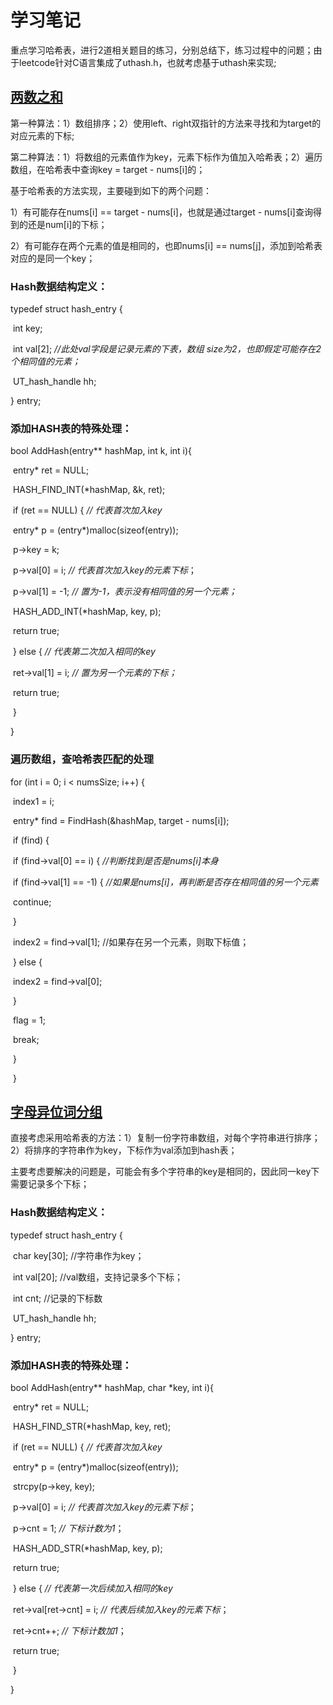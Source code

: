 # 学习笔记

重点学习哈希表，进行2道相关题目的练习，分别总结下，练习过程中的问题；由于leetcode针对C语言集成了uthash.h，也就考虑基于uthash来实现;

## [两数之和](https://leetcode-cn.com/problems/two-sum/)

第一种算法：1）数组排序；2）使用left、right双指针的方法来寻找和为target的对应元素的下标;

第二种算法：1）将数组的元素值作为key，元素下标作为值加入哈希表；2）遍历数组，在哈希表中查询key = target - nums[i]的； 

基于哈希表的方法实现，主要碰到如下的两个问题：

1）有可能存在nums[i] == target - nums[i]，也就是通过target - nums[i]查询得到的还是num[i]的下标；

2）有可能存在两个元素的值是相同的，也即nums[i] == nums[j]，添加到哈希表对应的是同一个key；

### **Hash数据结构定义：**

typedef struct hash_entry {

​    int key;

​    int val[2];    *//此处val字段是记录元素的下表，数组 size为2，也即假定可能存在2个相同值的元素；* 

​    UT_hash_handle hh;

} entry;

### **添加HASH表的特殊处理：**

bool AddHash(entry** hashMap, int k, int i){

​    entry* ret = NULL;

​    HASH_FIND_INT(*hashMap, &k, ret);

​    if (ret == NULL) {  *// 代表首次加入key*

​        entry* p = (entry*)malloc(sizeof(entry));   

​        p->key = k;

​        p->val[0] = i;    *// 代表首次加入key的元素下标*；

​        p->val[1] = -1;   *// 置为-1，表示没有相同值的另一个元素；*

​        HASH_ADD_INT(*hashMap, key, p);

​        return true;

​    } else { *// 代表第二次加入相同的key*

​        ret->val[1] = i;  *// 置为另一个元素的下标；*

​        return true;

​    }     

}

### **遍历数组，查哈希表匹配的处理**

for (int i = 0; i < numsSize; i++) {

​        index1 = i;

​        entry* find = FindHash(&hashMap, target - nums[i]);

​        if (find) {

​            if (find->val[0] == i) {  *//判断找到是否是nums[i]本身*

​                if (find->val[1] == -1) {  *//如果是nums[i]，再判断是否存在相同值的另一个元素*

​                    continue;

​                } 

​                index2 = find->val[1]; //如果存在另一个元素，则取下标值；

​            } else {

​                index2 = find->val[0];

​            }

​            flag = 1;

​            break;

​        }

​    }



## [字母异位词分组](https://leetcode-cn.com/problems/group-anagrams/)

直接考虑采用哈希表的方法：1）复制一份字符串数组，对每个字符串进行排序；2）将排序的字符串作为key，下标作为val添加到hash表；

主要考虑要解决的问题是，可能会有多个字符串的key是相同的，因此同一key下需要记录多个下标；

### **Hash数据结构定义：**

typedef struct hash_entry {

​    char key[30];  //字符串作为key；

​    int val[20];   //val数组，支持记录多个下标；

​    int cnt;  //记录的下标数

​    UT_hash_handle hh;

} entry;

### **添加HASH表的特殊处理：**

bool AddHash(entry** hashMap, char *key, int i){

​    entry* ret = NULL;

​    HASH_FIND_STR(*hashMap, key, ret);

​    if (ret == NULL) { *// 代表首次加入key*

​        entry* p = (entry*)malloc(sizeof(entry));

​        strcpy(p->key, key);

​        p->val[0] = i; *// 代表首次加入key的元素下标*；

​        p->cnt = 1; *// 下标计数为1*；

​        HASH_ADD_STR(*hashMap, key, p);

​        return true;

​    } else { *// 代表第一次后续加入相同的key*

​        ret->val[ret->cnt] = i;  *// 代表后续加入key的元素下标*；

​        ret->cnt++; *// 下标计数加1*；

​        return true;

​    }

}


